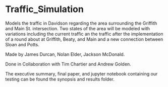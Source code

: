 # Traffic_Simulation
 Models the traffic in Davidson regarding the area surrounding the Griffith and Main St. intersection.
 Two states of the area will be modeled with variations including the current traffic an the 
 traffic after the implementation of a round about at Griffith, Beaty, and Main and a new connection between Sloan and Potts.
 
 Made by James Durcan, Nolan Elder, Jackson McDonald.
 
 Done in Collaboration with Tim Chartier and Andrew Golden.
 
 The executive summary, final paper, and jupyter notebook containing our testing can be found the synopsis and results folder.